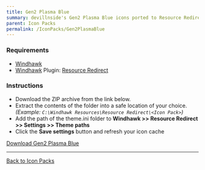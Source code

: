 ```yaml
---
title: Gen2 Plasma Blue
summary: devillnside's Gen2 Plasma Blue icons ported to Resource Redirect.
parent: Icon Packs
permalink: /IconPacks/Gen2PlasmaBlue
---
```


<!-- ![Gen2 Plasma Blue V1 Preview](https://gitlab.com/the-back-room/windhawk/resource-redirect/gen2-series/plasma-blue/-/raw/main/Extras/v1/Preview.bmp) -->
<!-- ![Gen2 Plasma Blue V2 Preview](https://gitlab.com/the-back-room/windhawk/resource-redirect/gen2-series/plasma-blue/-/raw/main/Extras/v2/Preview.bmp) -->

### Requirements

- [Windhawk](https://windhawk.net/)
- [Windhawk](https://windhawk.net/) Plugin: [Resource Redirect](https://windhawk.net/mods/icon-resource-redirect)

### Instructions

 - Download the ZIP archive from the link below.
 - Extract the contents of the folder into a safe location of your choice. *(Example: `C:\Windhawk Resources\Resource Redirect\<Icon Pack>`)*
 - Add the path of the theme.ini folder to **Windhawk >> Resource Redirect >> Settings >> Theme paths**
 - Click the **Save settings** button and refresh your icon cache

<a href="https://gitlab.com/the-back-room/windhawk/resource-redirect/gen2-series/plasma-blue/-/archive/main/plasma-blue-main.zip" class="btn btn--primary btn--lg" target="_blank" rel="noopener noreferrer">Download Gen2 Plasma Blue</a>

---

<a href="/IconPacks" class="btn btn--secondary btn--sm">Back to Icon Packs</a>